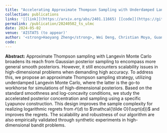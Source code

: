```yaml
---
title: "Accelerating Approximate Thompson Sampling with Underdamped Langevin Monte Carlo"
collection: publications
links: '[[link]](https://arxiv.org/abs/2401.11665) [[code]](https://github.com/haoyangzheng1996/ts_ulmc)'
permalink: /publication/20240502_ts_ulmc
date: 2024-05-02
venue: 'AISTATS (to appear)'
author: '<strong>Haoyang Zheng</strong>, Wei Deng, Christian Moya, Guang Lin'
code:
---
```


<strong>Abstract:</strong>
Approximate Thompson sampling with Langevin Monte Carlo broadens its reach from Gaussian posterior sampling to encompass more general smooth posteriors. However, it still encounters scalability issues in high-dimensional problems when demanding high accuracy. To address this, we propose an approximate Thompson sampling strategy, utilizing underdamped Langevin Monte Carlo, where the latter is the go-to workhorse for simulations of high-dimensional posteriors. Based on the standard smoothness and log-concavity conditions, we study the accelerated posterior concentration and sampling using a specific Lyapunov construction. This design improves the sample complexity for realizing logarithmic regrets from $\mathcal{\tilde O}(d)$ to $\mathcal{\tilde O}(\sqrt{d})$ and improves the regrets. The scalability and robustness of our algorithm are also empirically validated through synthetic experiments in high-dimensional bandit problems.
